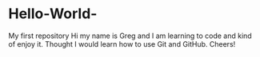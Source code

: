 # Hello-World-
My first repository 
Hi my name is Greg and I am learning to code and kind of enjoy it. Thought I would learn how to use Git and GitHub. Cheers!
